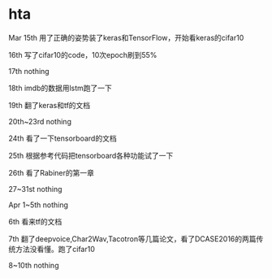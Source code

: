# hta
Mar 
15th 用了正确的姿势装了keras和TensorFlow，开始看keras的cifar10

16th 写了cifar10的code，10次epoch刷到55%

17th nothing

18th imdb的数据用lstm跑了一下

19th 翻了keras和tf的文档

20th~23rd nothing

24th 看了一下tensorboard的文档

25th 根据参考代码把tensorboard各种功能试了一下

26th 看了Rabiner的第一章

27~31st nothing

Apr
1~5th nothing

6th 看来tf的文档

7th 翻了deepvoice,Char2Wav,Tacotron等几篇论文，看了DCASE2016的两篇传统方法没看懂。跑了cifar10

8~10th nothing
